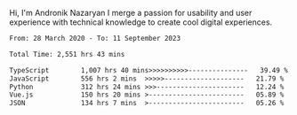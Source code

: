 Hi, I'm Andronik Nazaryan
I merge a passion for usability and user experience with technical knowledge to create cool digital experiences.


<!--START_SECTION:waka-->

```txt
From: 28 March 2020 - To: 11 September 2023

Total Time: 2,551 hrs 43 mins

TypeScript        1,007 hrs 40 mins>>>>>>>>>>---------------   39.49 %
JavaScript        556 hrs 2 mins  >>>>>--------------------   21.79 %
Python            312 hrs 24 mins >>>----------------------   12.24 %
Vue.js            150 hrs 20 mins >------------------------   05.89 %
JSON              134 hrs 7 mins  >------------------------   05.26 %
```

<!--END_SECTION:waka-->
